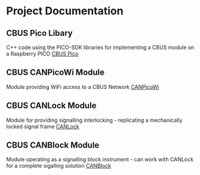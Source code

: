 # Project Documentation

## CBUS Pico Libary
C++ code using the PICO-SDK libraries for implementing a CBUS module on a Raspberry PICO
[CBUS Pico](https://kkimber.github.io/CBUSPico)

## CBUS CANPicoWi Module
Module providing WiFi access to a CBUS Network
[CANPicoWi](https://kkimber.github.io/CBUSPicoWi)

## CBUS CANLock Module
Module for providing signalling interlocking - replicating a mechanically locked signal frame
[CANLock](https://kkimber.github.io/CANLock)

## CBUS CANBlock Module
Module operating as a signalling block instrument - can work with CANLock for a complete sigalling solution
[CANBlock](https://kkimber.github.io/CANBlock)

